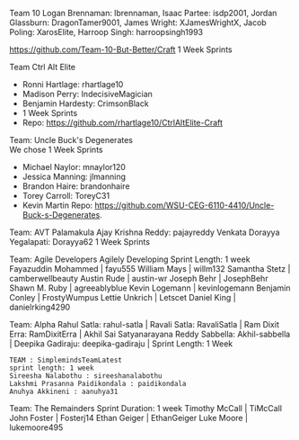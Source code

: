 Team 10
  Logan Brennaman: lbrennaman, Isaac Partee: isdp2001, Jordan Glassburn: DragonTamer9001, James Wright: XJamesWrightX, Jacob Poling: XarosElite, Harroop Singh: harroopsingh1993

  https://github.com/Team-10-But-Better/Craft
  1 Week Sprints

Team Ctrl Alt Elite 
  - Ronni Hartlage: rhartlage10 
  - Madison Perry: IndecisiveMagician 
  - Benjamin Hardesty: CrimsonBlack 
  - 1 Week Sprints 
  - Repo: https://github.com/rhartlage10/CtrlAltElite-Craft
  
  Team: Uncle Buck's Degenerates  
  We chose 1 Week Sprints
  - Michael Naylor: mnaylor120
  - Jessica Manning: jlmanning
  - Brandon Haire: brandonhaire
  - Torey Carroll: ToreyC31  
  - Kevin Martin
  Repo: https://github.com/WSU-CEG-6110-4410/Uncle-Buck-s-Degenerates.  
  

Team: AVT
Palamakula Ajay Krishna Reddy: pajayreddy
Venkata Dorayya Yegalapati: Dorayya62
1 Week Sprints

Team: Agile Developers Agilely Developing
  Sprint Length: 1 week
	Fayazuddin Mohammed | fayu555
	William Mays | willm132
	Samantha Stetz | camberwellbeauty
	Austin Rude | austin-wr
	Joseph Behr | JosephBehr
	Shawn M. Ruby | agreeablyblue
	Kevin Logemann | kevinlogemann
	Benjamin Conley | FrostyWumpus
	Lettie Unkrich | Letscet
	Daniel King | danielrking4290
	
Team: Alpha
Rahul Satla: rahul-satla |
Ravali Satla: RavaliSatla | 
Ram Dixit Erra: RamDixitErra |
Akhil Sai Satyanarayana Reddy Sabbella: Akhil-sabbella |
Deepika Gadiraju: deepika-gadiraju |
Sprint Length: 1 Week


	
	
	TEAM : SimplemindsTeamLatest
	sprint length: 1 week
	Sireesha Nalabothu : sireeshanalabothu
	Lakshmi Prasanna Paidikondala : paidikondala
	Anuhya Akkineni : aanuhya31


Team: The Remainders
  Sprint Duration: 1 week
  	Timothy McCall | TiMcCall
	John Foster | Fosterj14
	Ethan Geiger | EthanGeiger
	Luke Moore | lukemoore495

